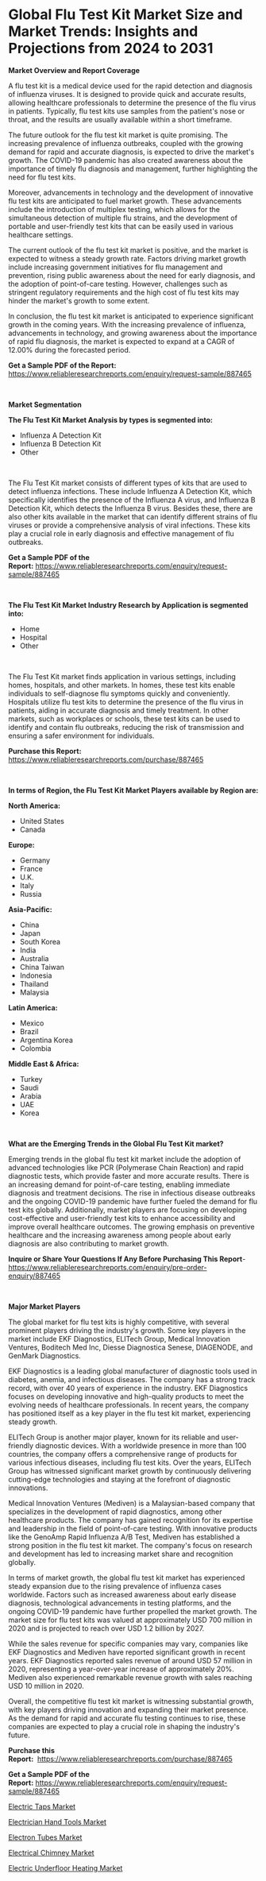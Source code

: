 <p><h1>Global Flu Test Kit Market Size and Market Trends: Insights and Projections from 2024 to 2031</h1></p><p><strong>Market Overview and Report Coverage</strong></p>
<p><p>A flu test kit is a medical device used for the rapid detection and diagnosis of influenza viruses. It is designed to provide quick and accurate results, allowing healthcare professionals to determine the presence of the flu virus in patients. Typically, flu test kits use samples from the patient's nose or throat, and the results are usually available within a short timeframe.</p><p>The future outlook for the flu test kit market is quite promising. The increasing prevalence of influenza outbreaks, coupled with the growing demand for rapid and accurate diagnosis, is expected to drive the market's growth. The COVID-19 pandemic has also created awareness about the importance of timely flu diagnosis and management, further highlighting the need for flu test kits.</p><p>Moreover, advancements in technology and the development of innovative flu test kits are anticipated to fuel market growth. These advancements include the introduction of multiplex testing, which allows for the simultaneous detection of multiple flu strains, and the development of portable and user-friendly test kits that can be easily used in various healthcare settings.</p><p>The current outlook of the flu test kit market is positive, and the market is expected to witness a steady growth rate. Factors driving market growth include increasing government initiatives for flu management and prevention, rising public awareness about the need for early diagnosis, and the adoption of point-of-care testing. However, challenges such as stringent regulatory requirements and the high cost of flu test kits may hinder the market's growth to some extent.</p><p>In conclusion, the flu test kit market is anticipated to experience significant growth in the coming years. With the increasing prevalence of influenza, advancements in technology, and growing awareness about the importance of rapid flu diagnosis, the market is expected to expand at a CAGR of 12.00% during the forecasted period.</p></p>
<p><strong>Get a Sample PDF of the Report:</strong> <a href="https://www.reliableresearchreports.com/enquiry/request-sample/887465">https://www.reliableresearchreports.com/enquiry/request-sample/887465</a></p>
<p>&nbsp;</p>
<p><strong>Market Segmentation</strong></p>
<p><strong>The Flu Test Kit Market Analysis by types is segmented into:</strong></p>
<p><ul><li>Influenza A Detection Kit</li><li>Influenza B Detection Kit</li><li>Other</li></ul></p>
<p>&nbsp;</p>
<p><p>The Flu Test Kit market consists of different types of kits that are used to detect influenza infections. These include Influenza A Detection Kit, which specifically identifies the presence of the Influenza A virus, and Influenza B Detection Kit, which detects the Influenza B virus. Besides these, there are also other kits available in the market that can identify different strains of flu viruses or provide a comprehensive analysis of viral infections. These kits play a crucial role in early diagnosis and effective management of flu outbreaks.</p></p>
<p><strong>Get a Sample PDF of the Report:</strong>&nbsp;<a href="https://www.reliableresearchreports.com/enquiry/request-sample/887465">https://www.reliableresearchreports.com/enquiry/request-sample/887465</a></p>
<p>&nbsp;</p>
<p><strong>The Flu Test Kit Market Industry Research by Application is segmented into:</strong></p>
<p><ul><li>Home</li><li>Hospital</li><li>Other</li></ul></p>
<p>&nbsp;</p>
<p><p>The Flu Test Kit market finds application in various settings, including homes, hospitals, and other markets. In homes, these test kits enable individuals to self-diagnose flu symptoms quickly and conveniently. Hospitals utilize flu test kits to determine the presence of the flu virus in patients, aiding in accurate diagnosis and timely treatment. In other markets, such as workplaces or schools, these test kits can be used to identify and contain flu outbreaks, reducing the risk of transmission and ensuring a safer environment for individuals.</p></p>
<p><strong>Purchase this Report:</strong>&nbsp; <a href="https://www.reliableresearchreports.com/purchase/887465">https://www.reliableresearchreports.com/purchase/887465</a></p>
<p>&nbsp;</p>
<p><strong>In terms of Region, the Flu Test Kit Market Players available by Region are:</strong></p>
<p>
    <p> <strong> North America: </strong>
        <ul>
            <li>United States</li>
            <li>Canada</li>
        </ul>
        </p> 
    <p> <strong> Europe: </strong>
        <ul>
            <li>Germany</li>
            <li>France</li>
            <li>U.K.</li>
            <li>Italy</li>
            <li>Russia</li>
        </ul>
        </p> 
    <p> <strong> Asia-Pacific: </strong>
        <ul>
            <li>China</li>
            <li>Japan</li>
            <li>South Korea</li>
            <li>India</li>
            <li>Australia</li>
            <li>China Taiwan</li>
            <li>Indonesia</li>
            <li>Thailand</li>
            <li>Malaysia</li>
        </ul>
        </p> 
    <p> <strong> Latin America: </strong>
        <ul>
            <li>Mexico</li>
            <li>Brazil</li>
            <li>Argentina Korea</li>
            <li>Colombia</li>
        </ul>
        </p> 
    <p> <strong> Middle East & Africa: </strong>
        <ul>
            <li>Turkey</li>
            <li>Saudi</li>
            <li>Arabia</li>
            <li>UAE</li>
            <li>Korea</li>
        </ul>
    </p>
    </p>
<p>&nbsp;</p>
<p><strong>What are the Emerging Trends in the Global Flu Test Kit market?</strong></p>
<p><p>Emerging trends in the global flu test kit market include the adoption of advanced technologies like PCR (Polymerase Chain Reaction) and rapid diagnostic tests, which provide faster and more accurate results. There is an increasing demand for point-of-care testing, enabling immediate diagnosis and treatment decisions. The rise in infectious disease outbreaks and the ongoing COVID-19 pandemic have further fueled the demand for flu test kits globally. Additionally, market players are focusing on developing cost-effective and user-friendly test kits to enhance accessibility and improve overall healthcare outcomes. The growing emphasis on preventive healthcare and the increasing awareness among people about early diagnosis are also contributing to market growth.</p></p>
<p><strong>Inquire or Share Your Questions If Any Before Purchasing This Report</strong>- <a href="https://www.reliableresearchreports.com/enquiry/pre-order-enquiry/887465">https://www.reliableresearchreports.com/enquiry/pre-order-enquiry/887465</a></p>
<p>&nbsp;</p>
<p><strong>Major Market Players</strong></p>
<p><p>The global market for flu test kits is highly competitive, with several prominent players driving the industry's growth. Some key players in the market include EKF Diagnostics, ELITech Group, Medical Innovation Ventures, Boditech Med Inc, Diesse Diagnostica Senese, DIAGENODE, and GenMark Diagnostics.</p><p>EKF Diagnostics is a leading global manufacturer of diagnostic tools used in diabetes, anemia, and infectious diseases. The company has a strong track record, with over 40 years of experience in the industry. EKF Diagnostics focuses on developing innovative and high-quality products to meet the evolving needs of healthcare professionals. In recent years, the company has positioned itself as a key player in the flu test kit market, experiencing steady growth.</p><p>ELITech Group is another major player, known for its reliable and user-friendly diagnostic devices. With a worldwide presence in more than 100 countries, the company offers a comprehensive range of products for various infectious diseases, including flu test kits. Over the years, ELITech Group has witnessed significant market growth by continuously delivering cutting-edge technologies and staying at the forefront of diagnostic innovations.</p><p>Medical Innovation Ventures (Mediven) is a Malaysian-based company that specializes in the development of rapid diagnostics, among other healthcare products. The company has gained recognition for its expertise and leadership in the field of point-of-care testing. With innovative products like the GenoAmp Rapid Influenza A/B Test, Mediven has established a strong position in the flu test kit market. The company's focus on research and development has led to increasing market share and recognition globally.</p><p>In terms of market growth, the global flu test kit market has experienced steady expansion due to the rising prevalence of influenza cases worldwide. Factors such as increased awareness about early disease diagnosis, technological advancements in testing platforms, and the ongoing COVID-19 pandemic have further propelled the market growth. The market size for flu test kits was valued at approximately USD 700 million in 2020 and is projected to reach over USD 1.2 billion by 2027.</p><p>While the sales revenue for specific companies may vary, companies like EKF Diagnostics and Mediven have reported significant growth in recent years. EKF Diagnostics reported sales revenue of around USD 57 million in 2020, representing a year-over-year increase of approximately 20%. Mediven also experienced remarkable revenue growth with sales reaching USD 10 million in 2020.</p><p>Overall, the competitive flu test kit market is witnessing substantial growth, with key players driving innovation and expanding their market presence. As the demand for rapid and accurate flu testing continues to rise, these companies are expected to play a crucial role in shaping the industry's future.</p></p>
<p><strong>Purchase this Report:</strong>&nbsp;&nbsp;<a href="https://www.reliableresearchreports.com/purchase/887465">https://www.reliableresearchreports.com/purchase/887465</a></p>
<p></p>
<p><strong>Get a Sample PDF of the Report:</strong>&nbsp;<a href="https://www.reliableresearchreports.com/enquiry/request-sample/887465">https://www.reliableresearchreports.com/enquiry/request-sample/887465</a></p>
<p><p><a href="https://github.com/merzlyukov93/Market-Research-Report-List-2/blob/main/electric-taps-market.md">Electric Taps Market</a></p><p><a href="https://github.com/zebdakicsin/Market-Research-Report-List-2/blob/main/electrician-hand-tools-market.md">Electrician Hand Tools Market</a></p><p><a href="https://github.com/Krish2023na/Market-Research-Report-List-2/blob/main/electron-tubes-market.md">Electron Tubes Market</a></p><p><a href="https://github.com/kholmovskayalyudmila/Market-Research-Report-List-2/blob/main/electrical-chimney-market.md">Electrical Chimney Market</a></p><p><a href="https://github.com/sofyaavrova/Market-Research-Report-List-2/blob/main/electric-underfloor-heating-market.md">Electric Underfloor Heating Market</a></p></p>